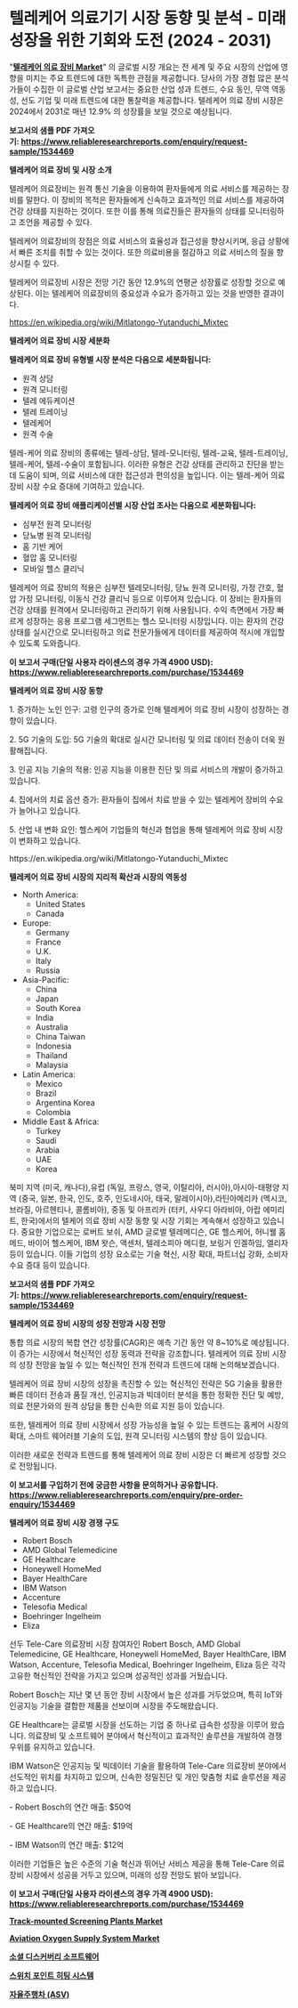 <p><h1>텔레케어 의료기기 시장 동향 및 분석 - 미래 성장을 위한 기회와 도전 (2024 - 2031)</h1></p><p>"<strong><a href="https://www.reliableresearchreports.com/tele-care-medical-equipment-r1534469">텔레케어 의료 장비 Market</a></strong>" 의 글로벌 시장 개요는 전 세계 및 주요 시장의 산업에 영향을 미치는 주요 트렌드에 대한 독특한 관점을 제공합니다. 당사의 가장 경험 많은 분석가들이 수집한 이 글로벌 산업 보고서는 중요한 산업 성과 트렌드, 수요 동인, 무역 역동성, 선도 기업 및 미래 트렌드에 대한 통찰력을 제공합니다. 텔레케어 의료 장비 시장은 2024에서 2031로 매년 12.9% 의 성장률을 보일 것으로 예상됩니다.</p>
<p><strong>보고서의 샘플 PDF 가져오기:&nbsp;<a href="https://www.reliableresearchreports.com/enquiry/request-sample/1534469">https://www.reliableresearchreports.com/enquiry/request-sample/1534469</a></strong></p>
<p><strong>텔레케어 의료 장비 및 시장 소개</strong></p>
<p><p>텔레케어 의료장비는 원격 통신 기술을 이용하여 환자들에게 의료 서비스를 제공하는 장비를 말한다. 이 장비의 목적은 환자들에게 신속하고 효과적인 의료 서비스를 제공하여 건강 상태를 지원하는 것이다. 또한 이를 통해 의료진들은 환자들의 상태를 모니터링하고 조언을 제공할 수 있다.</p><p>텔레케어 의료장비의 장점은 의료 서비스의 효율성과 접근성을 향상시키며, 응급 상황에서 빠른 조치를 취할 수 있는 것이다. 또한 의료비용을 절감하고 의료 서비스의 질을 향상시킬 수 있다.</p><p>텔레케어 의료장비 시장은 전망 기간 동안 12.9%의 연평균 성장률로 성장할 것으로 예상된다. 이는 텔레케어 의료장비의 중요성과 수요가 증가하고 있는 것을 반영한 결과이다.</p></p>
<p><a href="https://en.wikipedia.org/wiki/Mitlatongo-Yutanduchi_Mixtec">https://en.wikipedia.org/wiki/Mitlatongo-Yutanduchi_Mixtec</a></p>
<p><strong>텔레케어 의료 장비 시장 세분화</strong></p>
<p><strong>텔레케어 의료 장비 유형별 시장 분석은 다음으로 세분화됩니다:</strong></p>
<p><ul><li>원격 상담</li><li>원격 모니터링</li><li>텔레 에듀케이션</li><li>텔레 트레이닝</li><li>텔레케어</li><li>원격 수술</li></ul></p>
<p><p>텔레-케어 의료 장비의 종류에는 텔레-상담, 텔레-모니터링, 텔레-교육, 텔레-트레이닝, 텔레-케어, 텔레-수술이 포함됩니다. 이러한 유형은 건강 상태를 관리하고 진단을 받는 데 도움이 되며, 의료 서비스에 대한 접근성과 편의성을 높입니다. 이는 텔레-케어 의료 장비 시장 수요 증대에 기여하고 있습니다.</p></p>
<p><strong>텔레케어 의료 장비 애플리케이션별 시장 산업 조사는 다음으로 세분화됩니다:</strong></p>
<p><ul><li>심부전 원격 모니터링</li><li>당뇨병 원격 모니터링</li><li>홈 기반 케어</li><li>혈압 홈 모니터링</li><li>모바일 헬스 클리닉</li></ul></p>
<p><p>텔레케어 의료 장비의 적용은 심부전 텔레모니터링, 당뇨 원격 모니터링, 가정 간호, 혈압 가정 모니터링, 이동식 건강 클리닉 등으로 이루어져 있습니다. 이 장비는 환자들의 건강 상태를 원격에서 모니터링하고 관리하기 위해 사용됩니다. 수익 측면에서 가장 빠르게 성장하는 응용 프로그램 세그먼트는 헬스 모니터링 시장입니다. 이는 환자의 건강 상태를 실시간으로 모니터링하고 의료 전문가들에게 데이터를 제공하여 적시에 개입할 수 있도록 도와줍니다.</p></p>
<p><strong>이 보고서 구매(단일 사용자 라이센스의 경우 가격 4900 USD): <a href="https://www.reliableresearchreports.com/purchase/1534469">https://www.reliableresearchreports.com/purchase/1534469</a></strong></p>
<p><strong>텔레케어 의료 장비 시장 동향</strong></p>
<p><p>1. 증가하는 노인 인구: 고령 인구의 증가로 인해 텔레케어 의료 장비 시장이 성장하는 경향이 있습니다.</p><p>2. 5G 기술의 도입: 5G 기술의 확대로 실시간 모니터링 및 의료 데이터 전송이 더욱 원활해집니다.</p><p>3. 인공 지능 기술의 적용: 인공 지능을 이용한 진단 및 의료 서비스의 개발이 증가하고 있습니다.</p><p>4. 집에서의 치료 옵션 증가: 환자들이 집에서 치료 받을 수 있는 텔레케어 장비의 수요가 늘어나고 있습니다.</p><p>5. 산업 내 변화 요인: 헬스케어 기업들의 혁신과 협업을 통해 텔레케어 의료 장비 시장이 변화하고 있습니다.</p></p>
<p>https://en.wikipedia.org/wiki/Mitlatongo-Yutanduchi_Mixtec</p>
<p><strong>텔레케어 의료 장비 시장의 지리적 확산과 시장의 역동성</strong></p>
<p><ul>
    <li>
        North America:
        <ul>
            <li>United States</li>
            <li>Canada</li>
        </ul>
    </li>
    <li>
        Europe:
        <ul>
            <li>Germany</li>
            <li>France</li>
            <li>U.K.</li>
            <li>Italy</li>
            <li>Russia</li>
        </ul>
    </li>
    <li>
        Asia-Pacific:
        <ul>
            <li>China</li>
            <li>Japan</li>
            <li>South Korea</li>
            <li>India</li>
            <li>Australia</li>
            <li>China Taiwan</li>
            <li>Indonesia</li>
            <li>Thailand</li>
            <li>Malaysia</li>
        </ul>
    </li>
    <li>
        Latin America:
        <ul>
            <li>Mexico</li>
            <li>Brazil</li>
            <li>Argentina Korea</li>
            <li>Colombia</li>
        </ul>
    </li>
    <li>
        Middle East & Africa:
        <ul>
            <li>Turkey</li>
            <li>Saudi</li>
            <li>Arabia</li>
            <li>UAE</li>
            <li>Korea</li>
        </ul>
    </li>
    </ul></p>
<p><p>북미 지역 (미국, 캐나다),유럽 (독일, 프랑스, 영국, 이탈리아, 러시아),아시아-태평양 지역 (중국, 일본, 한국, 인도, 호주, 인도네시아, 태국, 말레이시아),라틴아메리카 (멕시코, 브라질, 아르헨티나, 콜롬비아), 중동 및 아프리카 (터키, 사우디 아라비아, 아랍 에미리트, 한국)에서의 텔케어 의료 장비 시장 동향 및 시장 기회는 계속해서 성장하고 있습니다. 중요한 기업으로는 로버트 보쉬, AMD 글로벌 텔레메디슨, GE 헬스케어, 허니웰 홈 메드, 바이어 헬스케어, IBM 왓슨, 액센처, 텔레소피아 메디컬, 보링거 인겔하임, 엘리자 등이 있습니다. 이들 기업의 성장 요소로는 기술 혁신, 시장 확대, 파트너십 강화, 소비자 수요 증대 등이 있습니다.</p></p>
<p><strong>보고서의 샘플 PDF 가져오기:&nbsp;<a href="https://www.reliableresearchreports.com/enquiry/request-sample/1534469">https://www.reliableresearchreports.com/enquiry/request-sample/1534469</a></strong></p>
<p><strong>텔레케어 의료 장비 시장의 성장 전망과 시장 전망</strong></p>
<p><p>통합 의료 시장의 복합 연간 성장률(CAGR)은 예측 기간 동안 약 8~10%로 예상됩니다. 이 증가는 시장에서 혁신적인 성장 동력과 전략을 강조합니다. 텔레케어 의료 장비 시장의 성장 전망을 높일 수 있는 혁신적인 전개 전략과 트렌드에 대해 논의해보겠습니다.</p><p>텔레케어 의료 장비 시장의 성장을 촉진할 수 있는 혁신적인 전략은 5G 기술을 활용한 빠른 데이터 전송과 품질 개선, 인공지능과 빅데이터 분석을 통한 정확한 진단 및 예방, 의료 전문가와의 원격 상담을 통한 신속한 의료 지원 등이 있습니다.</p><p>또한, 텔레케어 의료 장비 시장에서 성장 가능성을 높일 수 있는 트렌드는 홈케어 시장의 확대, 스마트 웨어러블 기술의 도입, 원격 모니터링 시스템의 향상 등이 있습니다.</p><p>이러한 새로운 전략과 트렌드를 통해 텔레케어 의료 장비 시장은 더 빠르게 성장할 것으로 전망됩니다.</p></p>
<p><strong>이 보고서를 구입하기 전에 궁금한 사항을 문의하거나 공유합니다. <a href="https://www.reliableresearchreports.com/enquiry/pre-order-enquiry/1534469">https://www.reliableresearchreports.com/enquiry/pre-order-enquiry/1534469</a></strong></p>
<p><strong>텔레케어 의료 장비 시장 경쟁 구도</strong></p>
<p><ul><li>Robert Bosch</li><li>AMD Global Telemedicine</li><li>GE Healthcare</li><li>Honeywell HomeMed</li><li>Bayer HealthCare</li><li>IBM Watson</li><li>Accenture</li><li>Telesofia Medical</li><li>Boehringer Ingelheim</li><li>Eliza</li></ul></p>
<p><p>선두 Tele-Care 의료장비 시장 참여자인 Robert Bosch, AMD Global Telemedicine, GE Healthcare, Honeywell HomeMed, Bayer HealthCare, IBM Watson, Accenture, Telesofia Medical, Boehringer Ingelheim, Eliza 등은 각각 고유한 혁신적인 전략을 가지고 있으며 성공적인 성과를 거뒀습니다. </p><p>Robert Bosch는 지난 몇 년 동안 장비 시장에서 높은 성과를 거두었으며, 특히 IoT와 인공지능 기술을 결합한 제품을 선보이며 시장을 주도해왔습니다. </p><p>GE Healthcare는 글로벌 시장을 선도하는 기업 중 하나로 급속한 성장을 이루어 왔습니다. 의료장비 및 소프트웨어 분야에서 혁신적이고 효과적인 솔루션을 개발하여 경쟁 우위를 유지하고 있습니다. </p><p>IBM Watson은 인공지능 및 빅데이터 기술을 활용하여 Tele-Care 의료장비 분야에서 선도적인 위치를 차지하고 있으며, 신속한 정밀진단 및 개인 맞춤형 치료 솔루션을 제공하고 있습니다. </p><p>- Robert Bosch의 연간 매출: $50억</p><p>- GE Healthcare의 연간 매출: $19억</p><p>- IBM Watson의 연간 매출: $12억</p><p>이러한 기업들은 높은 수준의 기술 혁신과 뛰어난 서비스 제공을 통해 Tele-Care 의료장비 시장에서 성공을 거두고 있으며, 미래의 성장 전망도 밝아 보입니다.</p></p>
<p><strong>이 보고서 구매(단일 사용자 라이센스의 경우 가격 4900 USD): <a href="https://www.reliableresearchreports.com/purchase/1534469">https://www.reliableresearchreports.com/purchase/1534469</a></strong></p>
<p><strong><p><a href="https://medium.com/@paulmcglynn6456/track-mounted-screening-plants-market-outlook-and-forecast-from-2024-to-2031-fb917efb5590">Track-mounted Screening Plants Market</a></p><p><a href="https://medium.com/@bosdendes/aviation-oxygen-supply-system-market-trends-a-detailed-study-of-its-market-segmentation-and-817ed0c8885a">Aviation Oxygen Supply System Market</a></p><p><a href="https://medium.com/@conradkirrlin76575/%EC%82%AC%ED%9A%8C-%EB%B0%9C%EA%B2%AC-%EC%86%8C%ED%94%84%ED%8A%B8%EC%9B%A8%EC%96%B4-%EC%8B%9C%EC%9E%A5-%EB%8F%99%ED%96%A5-%EB%B0%8F-%EB%B6%84%EC%84%9D-%EB%AF%B8%EB%9E%98-%EC%84%B1%EC%9E%A5%EC%9D%84-%EC%9C%84%ED%95%9C-%EA%B8%B0%ED%9A%8C%EC%99%80-%EB%8F%84%EC%A0%84-2024-2031-a9715f323e23">소셜 디스커버리 소프트웨어</a></p><p><a href="https://github.com/rcabello548/Market-Research-Report-List-3/blob/main/667536194724.md">스위치 포인트 히팅 시스템</a></p><p><a href="https://github.com/KellyLyncyh543964/Market-Research-Report-List-3/blob/main/172951294723.md">자율주행차 (ASV)</a></p></strong></p>
<p></p>
